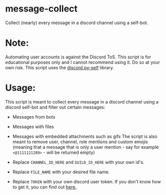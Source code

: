 # message-collect
Collect (nearly) every message in a discord channel using a self-bot.

# Note:
Automating user accounts is against the Discord ToS. This script is for educational purposes only and I cannot recommend using it. Do so at your own risk.
This script uses the [discord.py-self](https://github.com/dolfies/discord.py-self) library.

# Usage:
This script is meant to collect every message in a discord channel using a discord self-bot and filter out certain messages:
- Messages from bots
- Messages with files
- Messages with embedded attachments such as gifs
The script is also meant to remove user, channel, role mentions and custom emojis (meaning that a message that is only a user mention - say for example `<@1111121289>` - will be returned empty)

- Replace `CHANNEL_ID_HERE` and `GUILD_ID_HERE` with your own id's.
- Replace `FILE_NAME` with your desired file name.
- Replace `TOKEN` with your own discord user token. If you don't know how to get it, you can find out [here.](https://gist.github.com/MarvNC/e601f3603df22f36ebd3102c501116c6)
